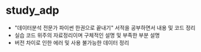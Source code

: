 # study_adp

- "데이터분석 전문가 파이썬 한권으로 끝내기" 서적을 공부하면서 내용 및 코드 정리
- 실습 코드 위주의 자료정리이며 구체적인 설명 및 부족한 부분 설명
- 버전 차이로 인한 에러 및 사용 불가능한 데이터 정리
